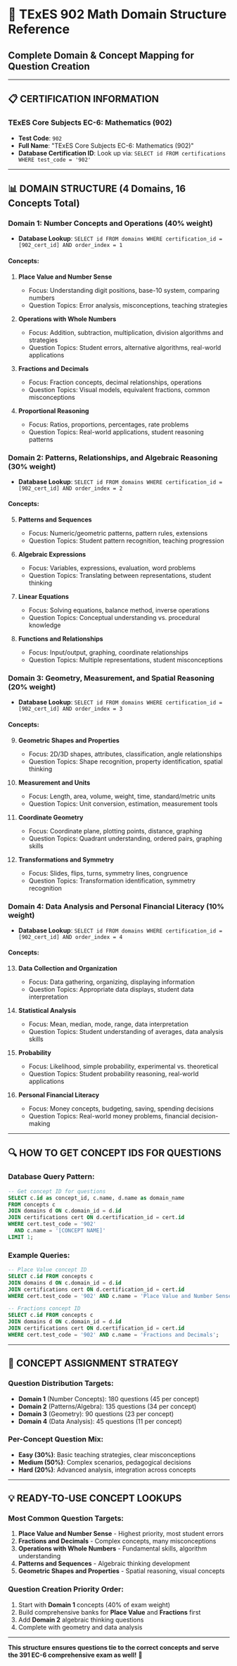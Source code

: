 # 🎯 TExES 902 Math Domain Structure Reference
## Complete Domain & Concept Mapping for Question Creation

---

## 📋 **CERTIFICATION INFORMATION**

### **TExES Core Subjects EC-6: Mathematics (902)**
- **Test Code**: `902`
- **Full Name**: "TExES Core Subjects EC-6: Mathematics (902)"
- **Database Certification ID**: Look up via: `SELECT id FROM certifications WHERE test_code = '902'`

---

## 📊 **DOMAIN STRUCTURE** (4 Domains, 16 Concepts Total)

### **Domain 1: Number Concepts and Operations** (40% weight)
- **Database Lookup**: `SELECT id FROM domains WHERE certification_id = [902_cert_id] AND order_index = 1`

#### **Concepts:**
1. **Place Value and Number Sense**
   - Focus: Understanding digit positions, base-10 system, comparing numbers
   - Question Topics: Error analysis, misconceptions, teaching strategies
   
2. **Operations with Whole Numbers**
   - Focus: Addition, subtraction, multiplication, division algorithms and strategies
   - Question Topics: Student errors, alternative algorithms, real-world applications
   
3. **Fractions and Decimals**
   - Focus: Fraction concepts, decimal relationships, operations
   - Question Topics: Visual models, equivalent fractions, common misconceptions
   
4. **Proportional Reasoning**
   - Focus: Ratios, proportions, percentages, rate problems
   - Question Topics: Real-world applications, student reasoning patterns

### **Domain 2: Patterns, Relationships, and Algebraic Reasoning** (30% weight)
- **Database Lookup**: `SELECT id FROM domains WHERE certification_id = [902_cert_id] AND order_index = 2`

#### **Concepts:**
5. **Patterns and Sequences**
   - Focus: Numeric/geometric patterns, pattern rules, extensions
   - Question Topics: Student pattern recognition, teaching progression
   
6. **Algebraic Expressions**
   - Focus: Variables, expressions, evaluation, word problems
   - Question Topics: Translating between representations, student thinking
   
7. **Linear Equations**
   - Focus: Solving equations, balance method, inverse operations
   - Question Topics: Conceptual understanding vs. procedural knowledge
   
8. **Functions and Relationships**
   - Focus: Input/output, graphing, coordinate relationships
   - Question Topics: Multiple representations, student misconceptions

### **Domain 3: Geometry, Measurement, and Spatial Reasoning** (20% weight)
- **Database Lookup**: `SELECT id FROM domains WHERE certification_id = [902_cert_id] AND order_index = 3`

#### **Concepts:**
9. **Geometric Shapes and Properties**
   - Focus: 2D/3D shapes, attributes, classification, angle relationships
   - Question Topics: Shape recognition, property identification, spatial thinking
   
10. **Measurement and Units**
    - Focus: Length, area, volume, weight, time, standard/metric units
    - Question Topics: Unit conversion, estimation, measurement tools
    
11. **Coordinate Geometry**
    - Focus: Coordinate plane, plotting points, distance, graphing
    - Question Topics: Quadrant understanding, ordered pairs, graphing skills
    
12. **Transformations and Symmetry**
    - Focus: Slides, flips, turns, symmetry lines, congruence
    - Question Topics: Transformation identification, symmetry recognition

### **Domain 4: Data Analysis and Personal Financial Literacy** (10% weight)
- **Database Lookup**: `SELECT id FROM domains WHERE certification_id = [902_cert_id] AND order_index = 4`

#### **Concepts:**
13. **Data Collection and Organization**
    - Focus: Data gathering, organizing, displaying information
    - Question Topics: Appropriate data displays, student data interpretation
    
14. **Statistical Analysis**
    - Focus: Mean, median, mode, range, data interpretation
    - Question Topics: Student understanding of averages, data analysis skills
    
15. **Probability**
    - Focus: Likelihood, simple probability, experimental vs. theoretical
    - Question Topics: Student probability reasoning, real-world applications
    
16. **Personal Financial Literacy**
    - Focus: Money concepts, budgeting, saving, spending decisions
    - Question Topics: Real-world money problems, financial decision-making

---

## 🔍 **HOW TO GET CONCEPT IDS FOR QUESTIONS**

### **Database Query Pattern:**
```sql
-- Get concept ID for questions
SELECT c.id as concept_id, c.name, d.name as domain_name
FROM concepts c
JOIN domains d ON c.domain_id = d.id  
JOIN certifications cert ON d.certification_id = cert.id
WHERE cert.test_code = '902' 
  AND c.name = '[CONCEPT NAME]'
LIMIT 1;
```

### **Example Queries:**
```sql
-- Place Value concept ID
SELECT c.id FROM concepts c
JOIN domains d ON c.domain_id = d.id
JOIN certifications cert ON d.certification_id = cert.id  
WHERE cert.test_code = '902' AND c.name = 'Place Value and Number Sense';

-- Fractions concept ID  
SELECT c.id FROM concepts c
JOIN domains d ON c.domain_id = d.id
JOIN certifications cert ON d.certification_id = cert.id
WHERE cert.test_code = '902' AND c.name = 'Fractions and Decimals';
```

---

## 🎯 **CONCEPT ASSIGNMENT STRATEGY**

### **Question Distribution Targets:**
- **Domain 1** (Number Concepts): 180 questions (45 per concept)
- **Domain 2** (Patterns/Algebra): 135 questions (34 per concept)  
- **Domain 3** (Geometry): 90 questions (23 per concept)
- **Domain 4** (Data Analysis): 45 questions (11 per concept)

### **Per-Concept Question Mix:**
- **Easy (30%)**: Basic teaching strategies, clear misconceptions
- **Medium (50%)**: Complex scenarios, pedagogical decisions
- **Hard (20%)**: Advanced analysis, integration across concepts

---

## 💡 **READY-TO-USE CONCEPT LOOKUPS**

### **Most Common Question Targets:**
1. **Place Value and Number Sense** - Highest priority, most student errors
2. **Fractions and Decimals** - Complex concepts, many misconceptions  
3. **Operations with Whole Numbers** - Fundamental skills, algorithm understanding
4. **Patterns and Sequences** - Algebraic thinking development
5. **Geometric Shapes and Properties** - Spatial reasoning, visual concepts

### **Question Creation Priority Order:**
1. Start with **Domain 1** concepts (40% of exam weight)
2. Build comprehensive banks for **Place Value** and **Fractions** first
3. Add **Domain 2** algebraic thinking questions
4. Complete with geometry and data analysis

---

**This structure ensures questions tie to the correct concepts and serve the 391 EC-6 comprehensive exam as well!** 🌟
